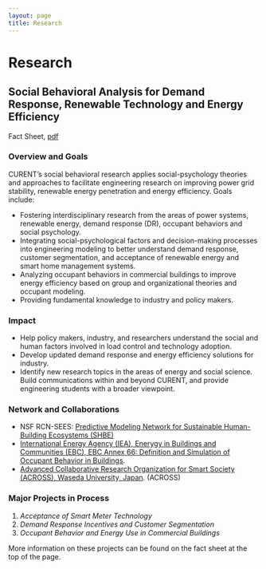 ```yaml
---
layout: page
title: Research
---
```

# Research #

## Social Behavioral Analysis for Demand Response, Renewable Technology and Energy Efficiency ##
<i class="fa fa-file-text fa-fw"></i> Fact Sheet, <a href= "/assets/lib/Chen Fact Sheet 07 2016 Social  Analysis.pdf"> pdf </a><br>

### Overview and Goals ###

CURENT’s social behavioral research applies social-psychology theories and approaches to facilitate engineering research on improving power grid stability, 
renewable energy penetration and energy efficiency. Goals include:

+ Fostering interdisciplinary research from the areas of power systems, renewable energy, demand response (DR), occupant behaviors and social psychology. 
+ Integrating social-psychological factors and decision-making processes into engineering modeling to better understand demand response, customer segmentation, and acceptance of renewable energy and smart home management systems. 
+ Analyzing occupant behaviors in commercial buildings to improve energy efficiency based on group and organizational theories and occupant modeling. 
+ Providing fundamental knowledge to industry and policy makers.

### Impact ###

+ Help policy makers, industry, and researchers understand the social and human factors involved in load control and technology adoption.  
+ Develop updated demand response and energy efficiency solutions for industry. 
+ Identify new research topics in the areas of energy and social science. Build communications within and beyond CURENT, and provide engineering students with a broader viewpoint.

### Network and Collaborations ###

+ NSF RCN-SEES: [Predictive Modeling Network for Sustainable Human-Building Ecosystems (SHBE)](http://www.shbe.org/)
+ [International Energy Agency (IEA), Enerygy in Buildings and Communities (EBC), EBC Annex 66: Definition and Simulation of Occupant Behavior in Buildings](http://www.iea-ebc.org/projects/ongoing-projects/ebc-annex-66/).
+ [Advanced Collaborative Research Organization for Smart Society (ACROSS), Waseda University, Japan](http://www.waseda.jp/across/en/top/). (ACROSS)

### Major Projects in Process ###

1. *Acceptance of Smart Meter Technology* 
2. *Demand Response Incentives and Customer Segmentation*
3. *Occupant Behavior and Energy Use in Commercial Buildings*

More information on these projects can be found on the fact sheet at the top of the page.





